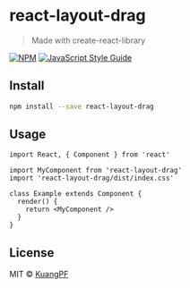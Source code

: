 # react-layout-drag

> Made with create-react-library

[![NPM](https://img.shields.io/npm/v/react-layout-drag.svg)](https://www.npmjs.com/package/react-layout-drag) [![JavaScript Style Guide](https://img.shields.io/badge/code_style-standard-brightgreen.svg)](https://standardjs.com)

## Install

```bash
npm install --save react-layout-drag
```

## Usage

```tsx
import React, { Component } from 'react'

import MyComponent from 'react-layout-drag'
import 'react-layout-drag/dist/index.css'

class Example extends Component {
  render() {
    return <MyComponent />
  }
}
```

## License

MIT © [KuangPF](https://github.com/KuangPF)
